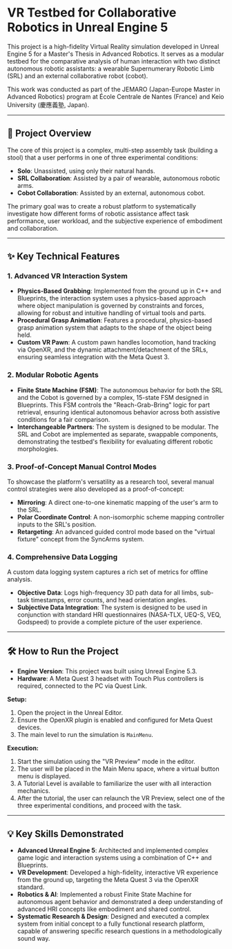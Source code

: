 # VR Testbed for Collaborative Robotics in Unreal Engine 5

This project is a high-fidelity Virtual Reality simulation developed in Unreal Engine 5 for a Master's Thesis in Advanced Robotics. It serves as a modular testbed for the comparative analysis of human interaction with two distinct autonomous robotic assistants: a wearable Supernumerary Robotic Limb (SRL) and an external collaborative robot (cobot).

This work was conducted as part of the JEMARO (Japan-Europe Master in Advanced Robotics) program at École Centrale de Nantes (France) and Keio University (慶應義塾, Japan).

---

## 🚀 Project Overview

The core of this project is a complex, multi-step assembly task (building a stool) that a user performs in one of three experimental conditions:

-   **Solo**: Unassisted, using only their natural hands.
-   **SRL Collaboration**: Assisted by a pair of wearable, autonomous robotic arms.
-   **Cobot Collaboration**: Assisted by an external, autonomous cobot.

The primary goal was to create a robust platform to systematically investigate how different forms of robotic assistance affect task performance, user workload, and the subjective experience of embodiment and collaboration.

---

## ✨ Key Technical Features

### 1. Advanced VR Interaction System
-   **Physics-Based Grabbing**: Implemented from the ground up in C++ and Blueprints, the interaction system uses a physics-based approach where object manipulation is governed by constraints and forces, allowing for robust and intuitive handling of virtual tools and parts.
-   **Procedural Grasp Animation**: Features a procedural, physics-based grasp animation system that adapts to the shape of the object being held.
-   **Custom VR Pawn**: A custom pawn handles locomotion, hand tracking via OpenXR, and the dynamic attachment/detachment of the SRLs, ensuring seamless integration with the Meta Quest 3.

### 2. Modular Robotic Agents
-   **Finite State Machine (FSM)**: The autonomous behavior for both the SRL and the Cobot is governed by a complex, 15-state FSM designed in Blueprints. This FSM controls the "Reach-Grab-Bring" logic for part retrieval, ensuring identical autonomous behavior across both assistive conditions for a fair comparison.
-   **Interchangeable Partners**: The system is designed to be modular. The SRL and Cobot are implemented as separate, swappable components, demonstrating the testbed's flexibility for evaluating different robotic morphologies.

### 3. Proof-of-Concept Manual Control Modes
To showcase the platform's versatility as a research tool, several manual control strategies were also developed as a proof-of-concept:
-   **Mirroring**: A direct one-to-one kinematic mapping of the user's arm to the SRL.
-   **Polar Coordinate Control**: A non-isomorphic scheme mapping controller inputs to the SRL's position.
-   **Retargeting**: An advanced guided control mode based on the "virtual fixture" concept from the SyncArms system.

### 4. Comprehensive Data Logging
A custom data logging system captures a rich set of metrics for offline analysis.
-   **Objective Data**: Logs high-frequency 3D path data for all limbs, sub-task timestamps, error counts, and head orientation angles.
-   **Subjective Data Integration**: The system is designed to be used in conjunction with standard HRI questionnaires (NASA-TLX, UEQ-S, VEQ, Godspeed) to provide a complete picture of the user experience.

---

## 🛠️ How to Run the Project

-   **Engine Version**: This project was built using Unreal Engine 5.3.
-   **Hardware**: A Meta Quest 3 headset with Touch Plus controllers is required, connected to the PC via Quest Link.

**Setup:**
1.  Open the project in the Unreal Editor.
2.  Ensure the OpenXR plugin is enabled and configured for Meta Quest devices.
3.  The main level to run the simulation is `MainMenu`.

**Execution:**
1.  Start the simulation using the "VR Preview" mode in the editor.
2.  The user will be placed in the Main Menu space, where a virtual button menu is displayed.
3.  A Tutorial Level is available to familiarize the user with all interaction mechanics.
4.  After the tutorial, the user can relaunch the VR Preview, select one of the three experimental conditions, and proceed with the task.

---

## 💡 Key Skills Demonstrated

-   **Advanced Unreal Engine 5**: Architected and implemented complex game logic and interaction systems using a combination of C++ and Blueprints.
-   **VR Development**: Developed a high-fidelity, interactive VR experience from the ground up, targeting the Meta Quest 3 via the OpenXR standard.
-   **Robotics & AI**: Implemented a robust Finite State Machine for autonomous agent behavior and demonstrated a deep understanding of advanced HRI concepts like embodiment and shared control.
-   **Systematic Research & Design**: Designed and executed a complex system from initial concept to a fully functional research platform, capable of answering specific research questions in a methodologically sound way.
